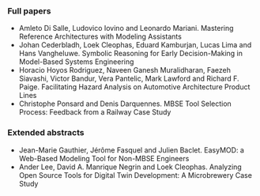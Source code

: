 ### Full papers
- Amleto Di Salle, Ludovico Iovino and Leonardo Mariani. Mastering Reference Architectures with Modeling Assistants
- Johan Cederbladh, Loek Cleophas, Eduard Kamburjan, Lucas Lima and Hans Vangheluwe. Symbolic Reasoning for Early Decision-Making in Model-Based Systems Engineering
- Horacio Hoyos Rodriguez, Naveen Ganesh Muralidharan, Faezeh Siavashi, Victor Bandur, Vera Pantelic, Mark Lawford and Richard F. Paige. Facilitating Hazard Analysis on Automotive Architecture Product Lines
- Christophe Ponsard and Denis Darquennes. MBSE Tool Selection Process: Feedback from a Railway Case Study

### Extended abstracts
- Jean-Marie Gauthier, Jérôme Fasquel and Julien Baclet. EasyMOD: a Web-Based Modeling Tool for Non-MBSE Engineers
- Ander Lee, David A. Manrique Negrin and Loek Cleophas. Analyzing Open Source Tools for Digital Twin Development: A Microbrewery Case Study
